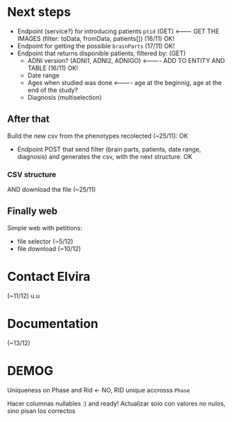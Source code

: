 # Next steps

- Endpoint (service?) for introducing patients `ptid` (GET) <--- GET THE IMAGES (filter: toData, fromData, patients[]) (16/11) OK!
- Endpoint for getting the possible `brainParts` (17/11) OK!
- Endpoint that returns disponible patients, filtered by: (GET)
  - ADNI version? (ADNI1, ADNI2, ADNIGO) <---- ADD TO ENTITY AND TABLE (16/11) OK!
  - Date range
  - Ages when studied was done <---- age at the beginnig, age at the end of the study?
  - Diagnosis (multiselection)

## After that

Build the new csv from the phenotypes recolected (~25/11): OK

- Endpoint POST that send filter (brain parts, patients, date range, diagnosis) and generates the csv, with the next structure. OK

### CSV structure

AND
download the file (~25/11)

## Finally web

Simple web with petitions:

- file selector (~5/12)
- file download (~10/12)

# Contact Elvira

(~11/12) u.u

# Documentation

(~13/12)

# DEMOG

Uniqueness on Phase and Rid <- NO, RID unique accrosss `Phase`

Hacer columnas nullables :) and ready! Actualizar solo con valores no nulos, sino pisan los correctos
